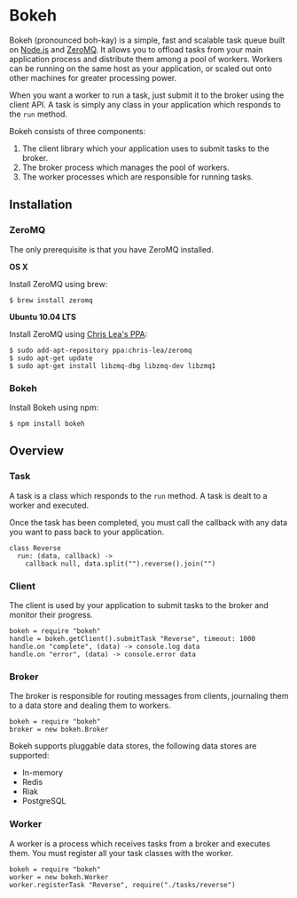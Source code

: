 # Bokeh

Bokeh (pronounced boh-kay) is a simple, fast and scalable task queue built on [Node.js](http://nodejs.org) and [ZeroMQ](http://zeromq.org). It allows you to offload tasks from your main application process and distribute them among a pool of workers. Workers can be running on the same host as your application, or scaled out onto other machines for greater processing power.

When you want a worker to run a task, just submit it to the broker using the client API. A task is simply any class in your application which responds to the `run` method.

Bokeh consists of three components:

1. The client library which your application uses to submit tasks to the broker.
2. The broker process which manages the pool of workers.
3. The worker processes which are responsible for running tasks.

## Installation

### ZeroMQ

The only prerequisite is that you have ZeroMQ installed.

**OS X**

Install ZeroMQ using brew:

    $ brew install zeromq

**Ubuntu 10.04 LTS**

Install ZeroMQ using [Chris Lea's PPA](https://launchpad.net/~chris-lea/+archive/zeromq):

    $ sudo add-apt-repository ppa:chris-lea/zeromq
    $ sudo apt-get update
    $ sudo apt-get install libzmq-dbg libzmq-dev libzmq1

### Bokeh

Install Bokeh using npm:

    $ npm install bokeh

## Overview

### Task

A task is a class which responds to the `run` method. A task is dealt to a worker and executed.

Once the task has been completed, you must call the callback with any data you want to pass back to your application.

    class Reverse
      run: (data, callback) ->
        callback null, data.split("").reverse().join("")

### Client

The client is used by your application to submit tasks to the broker and monitor their progress.

    bokeh = require "bokeh"
    handle = bokeh.getClient().submitTask "Reverse", timeout: 1000
    handle.on "complete", (data) -> console.log data
    handle.on "error", (data) -> console.error data

### Broker

The broker is responsible for routing messages from clients, journaling them to a data store and dealing them to workers.

    bokeh = require "bokeh"
    broker = new bokeh.Broker

Bokeh supports pluggable data stores, the following data stores are supported:

* In-memory
* Redis
* Riak
* PostgreSQL

### Worker

A worker is a process which receives tasks from a broker and executes them. You must register all your task classes with the worker.

    bokeh = require "bokeh"
    worker = new bokeh.Worker
    worker.registerTask "Reverse", require("./tasks/reverse")
